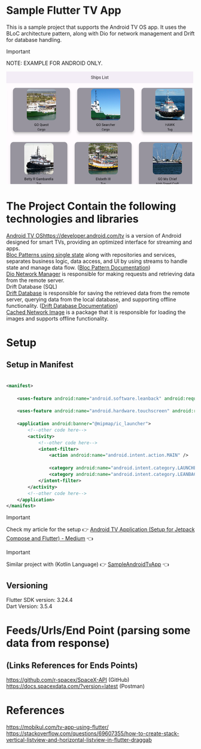 # Sample Flutter TV App

This is a sample project that supports the Android TV OS app. It uses the BLoC architecture pattern,
along with Dio for network management and Drift for database handling.

> [!IMPORTANT]
> NOTE: EXAMPLE FOR ANDROID ONLY. <br />

<a title="simulator_image"><img src="Screenshot_20231119_183026.png" height="300" width="500"></a>

# The Project Contain the following technologies and libraries

[Android TV OS]()https://developer.android.com/tv is a version of Android designed for smart TVs,
providing an optimized interface for streaming and apps. <br />
[Bloc Patterns using single state](https://pub.dev/packages/flutter_bloc) along with repositories
and services, separates business logic, data access, and UI by using streams to handle state and
manage data flow. ([Bloc Pattern Documentation](https://bloclibrary.dev/getting-started/)) <br />
[Dio Network Manager](https://pub.dev/packages/dio) is responsible for making requests and
retrieving data from the remote server. <br />
Drift Database (SQL) <br />
[Drift Database](https://drift.simonbinder.eu/docs/getting-started/) is responsible for saving the
retrieved data from the remote server, querying data from the local database, and supporting offline
functionality. ([Drift Database Documentation](https://pub.dev/packages/drift)) <br />
[Cached Network Image](https://pub.dev/packages/cached_network_image) is a package that it is
responsible for loading the images and supports offline functionality.  <br />

# Setup

## Setup in Manifest

```xml

<manifest>

    <uses-feature android:name="android.software.leanback" android:required="false" />

    <uses-feature android:name="android.hardware.touchscreen" android:required="false" />

    <application android:banner="@mipmap/ic_launcher">
        <!--other code here-->
        <activity>
            <!--other code here-->
            <intent-filter>
                <action android:name="android.intent.action.MAIN" />

                <category android:name="android.intent.category.LAUNCHER" />
                <category android:name="android.intent.category.LEANBACK_LAUNCHER" />
            </intent-filter>
        </activity>
        <!--other code here-->
    </application>
</manifest>
```

> [!IMPORTANT]  
> Check my article for the setup :point_right: [Android TV Application (Setup for Jetpack Compose and Flutter) - Medium](https://medium.com/@nicosnicolaou/android-tv-application-jetpack-compose-and-flutter-f4decfa765c6) :point_left: <br />

> [!IMPORTANT]
> Similar project with (Kotlin Language) :point_right: [SampleAndroidTvApp](https://github.com/NicosNicolaou16/SampleAndroidTvApp) :point_left: <br />

## Versioning

Flutter SDK version: 3.24.4 <br />
Dart Version: 3.5.4 <br />

# Feeds/Urls/End Point (parsing some data from response)

## (Links References for Ends Points)

https://github.com/r-spacex/SpaceX-API (GitHub) <br />
https://docs.spacexdata.com/?version=latest (Postman) <br />

# References

https://mobikul.com/tv-app-using-flutter/ <br />
https://stackoverflow.com/questions/69607355/how-to-create-stack-vertical-listview-and-horizontal-listview-in-flutter-draggab <br />